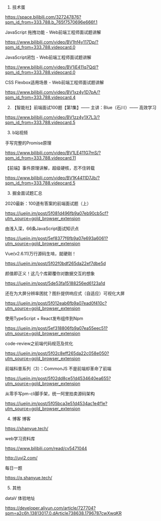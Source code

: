 1. 技术蛋

https://space.bilibili.com/327247876?spm_id_from=333.788.b_765f7570696e666f.1


JavaScript 拖拽功能 - Web前端工程师面试题讲解

https://www.bilibili.com/video/BV1hf4y117Dp/?spm_id_from=333.788.videocard.0


JavaScript闭包 - Web前端工程师面试题讲解

https://www.bilibili.com/video/BV1iE411q7Qd/?spm_id_from=333.788.videocard.0

CSS Flexbox适用场景 - Web前端工程师面试题讲解

https://www.bilibili.com/video/BV1xz4y1D7pA/?spm_id_from=333.788.videocard.4


2. 【智能社】前端面试100题【第1集】—— 主讲：Blue（石川）—— 高效学习  

https://www.bilibili.com/video/BV1zz4y1X7L3/?spm_id_from=333.788.videocard.5


3. b站视频

手写完整的Promise原理

https://www.bilibili.com/video/BV1LE411G7mS/?spm_id_from=333.788.videocard.11

【前端】事件原理讲解，超级硬核，忍不住转载

https://www.bilibili.com/video/BV1K4411D7Jb/?spm_id_from=333.788.videocard.5


3. 掘金面试题汇总


2020最新：100道有答案的前端面试题（上）

https://juejin.im/post/5f081d496fb9a07eb90cb5cf?utm_source=gold_browser_extension

由浅入深，66条JavaScript面试知识点

https://juejin.im/post/5ef8377f6fb9a07e693a6061?utm_source=gold_browser_extension

Vue(v2.6.11)万行源码生啃，就硬刚！

https://juejin.im/post/5f02f0bdf265da22ef7dbe5d


颜值即正义！这几个库颠覆你对数据交互的想象

https://juejin.im/post/5de53fa15188256ed6123a1d

还在为大屏分辨率困扰？图扑提供响应式（自适应）可视化大屏

https://juejin.im/post/5f012eab6fb9a07ead0f410c?utm_source=gold_browser_extension

使用TypeScript + React发布组件到Npm

https://juejin.im/post/5ef318806fb9a07ea55eec51?utm_source=gold_browser_extension


code-review之前端代码规范及优化

https://juejin.im/post/5f02c8eff265da22c058e050?utm_source=gold_browser_extension

前端科普系列（3）：CommonJS 不是前端却革命了前端

https://juejin.im/post/5f02dd8ce51d4534640ea655?utm_source=gold_browser_extension

从零手写pm-cli脚手架，统一阿里拍卖源码架构

https://juejin.im/post/5f05bca3e51d4534ac1e4f1e?utm_source=gold_browser_extension

4. 博客
博客

https://shanyue.tech/

web学习资料库

https://www.bilibili.com/read/cv5471044

http://uyi2.com/

每日一题

https://q.shanyue.tech/


5. 其他

dataV 体验地址

https://developer.aliyun.com/article/727704?spm=a2c6h.13813017.0.dArticle738638.1796787cwXwqKR  